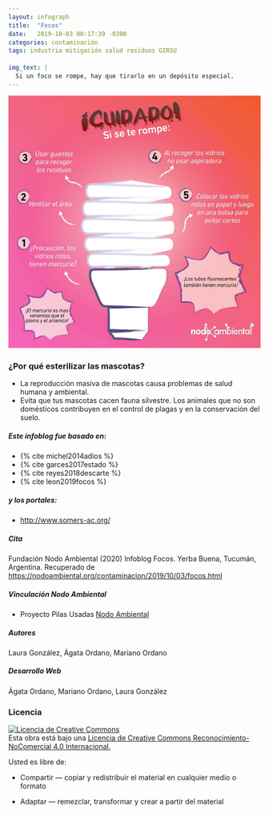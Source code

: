 ```yaml
---
layout: infograph
title:  "Focos"
date:   2019-10-03 00:17:39 -0300
categories: contaminación 
tags: industria mitigación salud residuos GIRSU

img_text: | 
  Si un foco se rompe, hay que tirarlo en un depósito especial.
---
```


![foco](/assets/images/infograph/foco.jpg)

<!--section-->

### ¿Por qué esterilizar las mascotas?
* La reproducción masiva de mascotas causa problemas de salud humana y ambiental.
* Evita que tus mascotas cacen fauna silvestre. Los animales que no son domésticos contribuyen en el control de plagas y en la conservación del suelo.

##### Este infoblog fue basado en: 
+ {% cite michel2014adios %}
+ {% cite garces2017estado %}
+ {% cite reyes2018descarte %}
+ {% cite leon2019focos %}

##### y los portales:
+ http://www.somers-ac.org/


##### Cita
Fundación Nodo Ambiental (2020) Infoblog Focos. Yerba Buena, Tucumán, Argentina. Recuperado de https://nodoambiental.org/contaminacion/2019/10/03/focos.html


##### Vinculación Nodo Ambiental
- Proyecto Pilas Usadas <a href="https://nodoambiental.org">Nodo Ambiental</a>


##### Autores 
Laura González, Ágata Ordano, Mariano Ordano


##### Desarrollo Web
Ágata Ordano, Mariano Ordano, Laura González


### Licencia
<a rel="license" href="http://creativecommons.org/licenses/by-nc/4.0/"><img alt="Licencia de Creative Commons" style="border-width:0" src="https://licensebuttons.net/l/by-nc/4.0/88x31.png" /></a><br />Esta obra está bajo una <a rel="license" href="https://creativecommons.org/licenses/by-nc/4.0/deed.es_ES">Licencia de Creative Commons Reconocimiento-NoComercial 4.0 Internacional.</a>

Usted es libre de:

+ Compartir — copiar y redistribuir el material en cualquier medio o formato

+ Adaptar — remezclar, transformar y crear a partir del material

